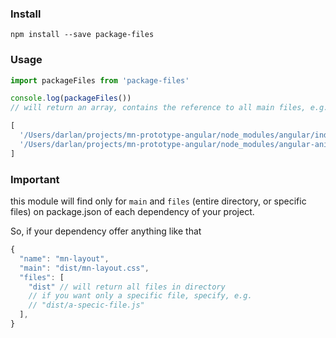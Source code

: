 ### Install

```
npm install --save package-files
```


### Usage

```js
import packageFiles from 'package-files'

console.log(packageFiles())
// will return an array, contains the reference to all main files, e.g.

[
  '/Users/darlan/projects/mn-prototype-angular/node_modules/angular/index.js',
  '/Users/darlan/projects/mn-prototype-angular/node_modules/angular-animate/index.js',
]
```

### Important

this module will find only for `main` and `files` (entire directory, or specific files) on package.json of each dependency of your project.

So, if your dependency offer anything like that

```js
{
  "name": "mn-layout",
  "main": "dist/mn-layout.css",
  "files": [
    "dist" // will return all files in directory
    // if you want only a specific file, specify, e.g.
    // "dist/a-specic-file.js"
  ],
}
```

